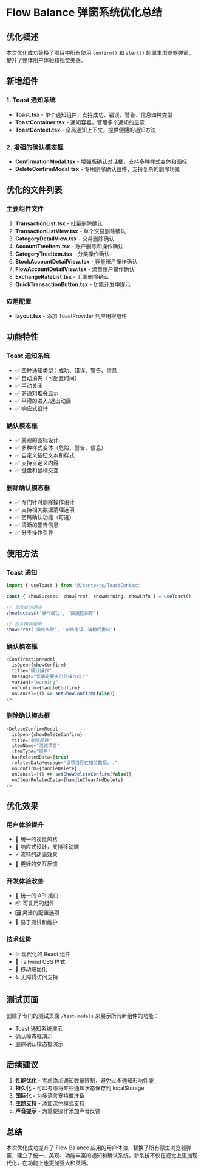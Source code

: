 # Flow Balance 弹窗系统优化总结

## 优化概述

本次优化成功替换了项目中所有使用 `confirm()` 和 `alert()`
的原生浏览器弹窗，提升了整体用户体验和视觉美感。

## 新增组件

### 1. Toast 通知系统

- **Toast.tsx** - 单个通知组件，支持成功、错误、警告、信息四种类型
- **ToastContainer.tsx** - 通知容器，管理多个通知的显示
- **ToastContext.tsx** - 全局通知上下文，提供便捷的通知方法

### 2. 增强的确认模态框

- **ConfirmationModal.tsx** - 增强版确认对话框，支持多种样式变体和图标
- **DeleteConfirmModal.tsx** - 专用删除确认组件，支持复杂的删除场景

## 优化的文件列表

### 主要组件文件

1. **TransactionList.tsx** - 批量删除确认
2. **TransactionListView.tsx** - 单个交易删除确认
3. **CategoryDetailView.tsx** - 交易删除确认
4. **AccountTreeItem.tsx** - 账户删除和操作确认
5. **CategoryTreeItem.tsx** - 分类操作确认
6. **StockAccountDetailView.tsx** - 存量账户操作确认
7. **FlowAccountDetailView.tsx** - 流量账户操作确认
8. **ExchangeRateList.tsx** - 汇率删除确认
9. **QuickTransactionButton.tsx** - 功能开发中提示

### 应用配置

- **layout.tsx** - 添加 ToastProvider 到应用根组件

## 功能特性

### Toast 通知系统

- ✅ 四种通知类型：成功、错误、警告、信息
- ✅ 自动消失（可配置时间）
- ✅ 手动关闭
- ✅ 多通知堆叠显示
- ✅ 平滑的进入/退出动画
- ✅ 响应式设计

### 确认模态框

- ✅ 美观的图标设计
- ✅ 多种样式变体（危险、警告、信息）
- ✅ 自定义按钮文本和样式
- ✅ 支持自定义内容
- ✅ 键盘和鼠标交互

### 删除确认模态框

- ✅ 专门针对删除操作设计
- ✅ 支持相关数据清理选项
- ✅ 密码确认功能（可选）
- ✅ 清晰的警告信息
- ✅ 分步操作引导

## 使用方法

### Toast 通知

```typescript
import { useToast } from '@/contexts/ToastContext'

const { showSuccess, showError, showWarning, showInfo } = useToast()

// 显示成功通知
showSuccess('操作成功', '数据已保存')

// 显示错误通知
showError('操作失败', '网络错误，请稍后重试')
```

### 确认模态框

```typescript
<ConfirmationModal
  isOpen={showConfirm}
  title="确认操作"
  message="您确定要执行此操作吗？"
  variant="warning"
  onConfirm={handleConfirm}
  onCancel={() => setShowConfirm(false)}
/>
```

### 删除确认模态框

```typescript
<DeleteConfirmModal
  isOpen={showDeleteConfirm}
  title="删除项目"
  itemName="测试项目"
  itemType="项目"
  hasRelatedData={true}
  relatedDataMessage="该项目存在相关数据..."
  onConfirm={handleDelete}
  onCancel={() => setShowDeleteConfirm(false)}
  onClearRelatedData={handleClearAndDelete}
/>
```

## 优化效果

### 用户体验提升

- 🎨 统一的视觉风格
- 📱 响应式设计，支持移动端
- ⚡ 流畅的动画效果
- 🎯 更好的交互反馈

### 开发体验改善

- 🔧 统一的 API 接口
- 📦 可复用的组件
- 🎛️ 灵活的配置选项
- 🧪 易于测试和维护

### 技术优势

- ✨ 现代化的 React 组件
- 🎨 Tailwind CSS 样式
- 📱 移动端优化
- ♿ 无障碍访问支持

## 测试页面

创建了专门的测试页面 `/test-modals` 来展示所有新组件的功能：

- Toast 通知系统演示
- 确认模态框演示
- 删除确认模态框演示

## 后续建议

1. **性能优化** - 考虑添加通知数量限制，避免过多通知影响性能
2. **持久化** - 可以考虑将某些通知状态保存到 localStorage
3. **国际化** - 为多语言支持做准备
4. **主题支持** - 添加深色模式支持
5. **声音提示** - 为重要操作添加声音反馈

## 总结

本次优化成功提升了 Flow
Balance 应用的用户体验，替换了所有原生浏览器弹窗，建立了统一、美观、功能丰富的通知和确认系统。新系统不仅在视觉上更加现代化，在功能上也更加强大和灵活。
